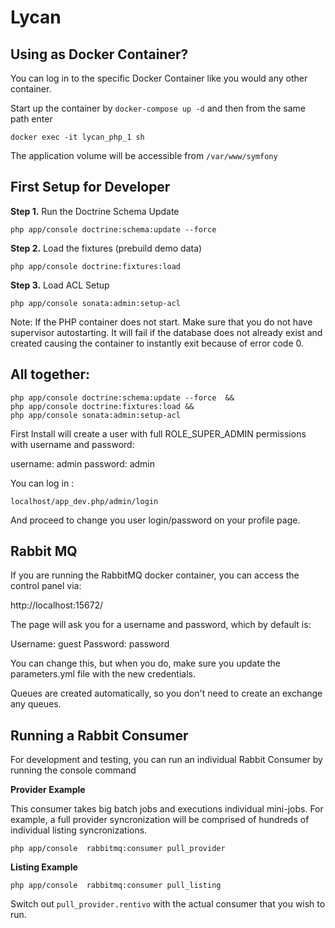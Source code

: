 Lycan
=====

Using as Docker Container?
--------------------------

You can log in to the specific Docker Container like you would any other container. 

Start up the container by `docker-compose up -d` and then from the same path enter

`docker exec -it lycan_php_1 sh`

The application volume will be accessible from `/var/www/symfony`


First Setup for Developer
-----------

**Step 1.** Run the Doctrine Schema Update

`php app/console doctrine:schema:update --force`

**Step 2.** Load the fixtures (prebuild demo data)

`php app/console doctrine:fixtures:load`

**Step 3.** Load ACL Setup

`php app/console sonata:admin:setup-acl`

Note: If the PHP container does not start. Make sure that you do not have supervisor autostarting. It will fail if the database does not already exist and created causing the container to instantly exit because of error code 0.


All together:
-------------

```
php app/console doctrine:schema:update --force  &&
php app/console doctrine:fixtures:load &&
php app/console sonata:admin:setup-acl
```

First Install will create a user with full ROLE_SUPER_ADMIN permissions with username and password:

username: admin
password: admin

You can log in :

`localhost/app_dev.php/admin/login`

And proceed to change you user login/password on your profile page.


Rabbit MQ
---------

If you are running the RabbitMQ docker container, you can access the control panel via:

http://localhost:15672/

The page will ask you for a username and password, which by default is:

Username: guest
Password: password

You can change this, but when you do, make sure you update the parameters.yml file with the new credentials.

Queues are created automatically, so you don't need to create an exchange any queues. 

Running a Rabbit Consumer
-------------------------

For development and testing, you can run an individual Rabbit Consumer by running the console command

**Provider Example**

This consumer takes big batch jobs and executions individual mini-jobs. For example, a full provider syncronization will be comprised of hundreds of individual listing syncronizations. 

`php app/console  rabbitmq:consumer pull_provider`

**Listing Example**


`php app/console  rabbitmq:consumer pull_listing`

Switch out `pull_provider.rentivo` with the actual consumer that you wish to run. 
